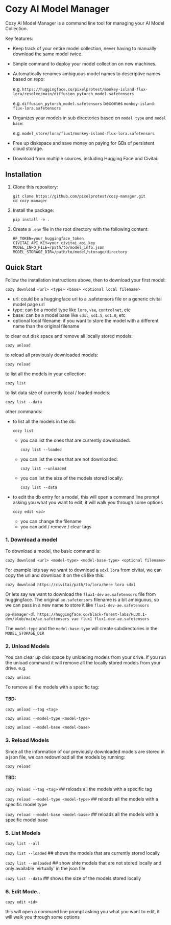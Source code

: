 # Cozy AI Model Manager

Cozy AI Model Manager is a command line tool for managing your AI Model Collection.

Key features:
- Keep track of your entire model collection, never having to manually download the same model twice.
- Simple command to deploy your model collection on new machines.
- Automatically renames ambiguous model names to descriptive names based on repo:

   e.g. `https://huggingface.co/pixelprotest/monkey-island-flux-lora/resolve/main/diffusion_pytorch_model.safetensors`

   e.g. `diffusion_pytorch_model.safetensors` becomes `monkey-island-flux-lora.safetensors`
- Organizes your models in sub directories based on `model type` and `model base`:

   e.g. `model_store/lora/flux1/monkey-island-flux-lora.safetensors`

- Free up diskspace and save money on paying for GBs of persistent cloud storage.
- Download from multiple sources, including Hugging Face and Civitai.

## Installation

1. Clone this repository:
   ```
   git clone https://github.com/pixelprotest/cozy-manager.git
   cd cozy-manager 
   ```

2. Install the package:
   ```
   pip install -e .
   ```

3. Create a `.env` file in the root directory with the following content:
   ```
   HF_TOKEN=your_huggingface_token
   CIVITAI_API_KEY=your_civitai_api_key
   MODEL_INFO_FILE=/path/to/model_info.json
   MODEL_STORAGE_DIR=/path/to/model/storage/directory
   ```


## Quick Start
Follow the installation instructions above, then to download your first model:

`cozy download <url> <type> <base> <optional local filename>`
- url: could be a huggingface url to a .safetensors file or a generic civitai model page url
- type: can be a model type like `lora`, `vae`, `controlnet`, etc
- base: can be a model base like `sdxl`, `sd1.5`, `sd1.0`, etc
- optional local filename: if you want to store the model with a different name than the original filename

to clear out disk space and remove all locally stored models: 

`cozy unload`

to reload all previously downloaded models: 

`cozy reload`

to list all the models in your collection:

`cozy list`

to list data size of currently local / loaded models:

`cozy list --data`



other commands:

- to list all the models in the db: 

   `cozy list`

   - you can list the ones that are currently downloaded:

      `cozy list --loaded`

   - you can list the ones that are not downloaded:

      `cozy list --unloaded`

   - you can list the size of the models stored locally:

      `cozy list --data`

- to edit the db entry for a model, this will open a command line prompt asking you what you want to edit, it will walk you through some options

   `cozy edit <id>`

   - you can change the filename
   - you can add / remove / clear tags


### 1. Download a model

To download a model, the basic command is:

`cozy download <url> <model-type> <model-base-type> <optional filename>` 

For example lets say we want to download a `sdxl` `lora` from civitai, 
we can copy the url and download it on the cli like this:

`cozy download https://civitai/path/to/lora/here lora sdxl`

Or lets say we want to download the `flux1-dev` `ae.safetensors` file from huggingface.
The original `ae.safetensors` filename is a bit ambiguous, so we can pass in a new name
to store it like `flux1-dev-ae.safetensors`

`pp-manager-dl https://huggingface.co/black-forest-labs/FLUX.1-dev/blob/main/ae.safetensors vae flux1 flux1-dev-ae.safetensors`

The `model-type` and the `model-base-type` will create subdirectories in the `MODEL_STORAGE_DIR`


### 2. Unload Models 

You can clear up disk space by unloading models from your drive. If you run the unload command it will remove all the locally stored models from your drive. e.g.

`cozy unload`

To remove all the models with a specific tag:

#### TBD:

`cozy unload --tag <tag>`

`cozy unload --model-type <model-type>`

`cozy unload --model-base <model-base>`

### 3. Reload Models

Since all the information of our previously downloaded models are stored in a json file, 
we can redownload all the models by running:

`cozy reload`

#### TBD:

`cozy reload --tag <tag>` ## reloads all the models with a specific tag

`cozy reload --model-type <model-type>` ## reloads all the models with a specific model type

`cozy reload --model-base <model-base>` ## reloads all the models with a specific model base

### 5. List Models

`cozy list --all`

`cozy list --loaded` ## shows the models that are currently stored locally

`cozy list --unloaded` ## show shte models that are not stored locally and only available 'virtually' in the json file

`cozy list --data` ## shows the size of the models stored locally


### 6. Edit Mode..

`cozy edit <id>`

this will open a command line prompt asking you what you want to edit, it will walk you through some options